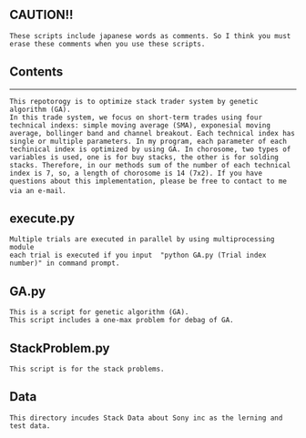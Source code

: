 CAUTION!!
----------

	These scripts include japanese words as comments. So I think you must erase these comments when you use these scripts.


Contents
----------
----------

	This repotorogy is to optimize stack trader system by genetic algorithm (GA).
	In this trade system, we focus on short-term trades using four technical indexs: simple moving average (SMA), exponesial moving average, bollinger band and channel breakout. Each technical index has single or multiple parameters. In my program, each parameter of each techinical index is optimized by using GA. In chorosome, two types of variables is used, one is for buy stacks, the other is for solding stacks. Therefore, in our methods sum of the number of each technical index is 7, so, a length of chorosome is 14 (7x2). If you have questions about this implementation, please be free to contact to me via an e-mail．
	
	

execute.py
-----------

	Multiple trials are executed in parallel by using multiprocessing module
	each trial is executed if you input  "python GA.py (Trial index number)" in command prompt.

GA.py
-----

	This is a script for genetic algorithm (GA). 
	This script includes a one-max problem for debag of GA.
	
StackProblem.py
----------------

	This script is for the stack problems.	
	

Data
-----

	This directory incudes Stack Data about Sony inc as the lerning and test data.
	
	